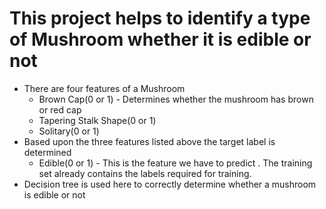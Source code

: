 # This project helps to identify a type of Mushroom whether it is edible or not
  - There are four features of a Mushroom
      - Brown Cap(0 or 1) - Determines whether the mushroom has brown or red cap
      - Tapering Stalk Shape(0 or 1)
      - Solitary(0 or 1)
  - Based upon the three features listed above the target label is determined
      - Edible(0 or 1) - This is the feature we have to predict . The training set already contains
        the labels required for training.
  - Decision tree is used here to correctly determine whether a mushroom is edible or not
